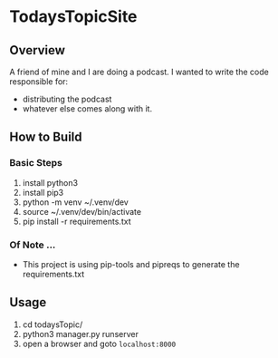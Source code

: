 # TodaysTopicSite

## Overview
A friend of mine and I are doing a podcast. 
I wanted to write the code responsible for:
- distributing the podcast
- whatever else comes along with it.

## How to Build

### Basic Steps
1. install python3
2. install pip3
3. python -m venv ~/.venv/dev
4. source ~/.venv/dev/bin/activate
5. pip install -r requirements.txt

### Of Note ...
- This project is using pip-tools and pipreqs to generate the requirements.txt

## Usage
1. cd todaysTopic/
2. python3 manager.py runserver
3. open a browser and goto `localhost:8000`
